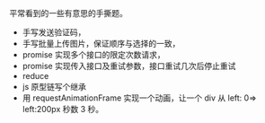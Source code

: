 平常看到的一些有意思的手撕题。

- 手写发送验证码，
- 手写批量上传图片，保证顺序与选择的一致，
- promise 实现多个接口的限定次数请求，
- promise 实现传入接口及重试参数，接口重试几次后停止重试
- reduce
- js 原型链写个继承
- 用 requestAnimationFrame 实现一个动画，让一个 div 从 left: 0=> left:200px 秒数 3 秒。